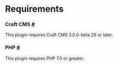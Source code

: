 # Requirements

### Craft CMS [#](#craft-cms "Direct link to Craft CMS")

This plugin requires Craft CMS 3.0.0-beta.29 or later.

### PHP [#](#php "Direct link to PHP")

This plugin requires PHP 7.0 or greater.